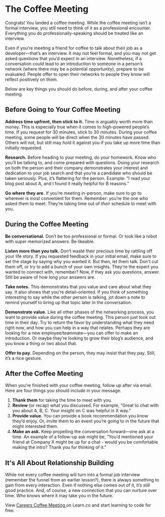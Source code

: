 # The Coffee Meeting 

Congrats! You landed a coffee meeting. While the coffee meeting isn’t a formal interview, you still need to think of it as a professional encounter. Everything you do professionally-speaking should be treated like an interview.

Even if you’re meeting a friend for coffee to talk about their job as a developer—that’s an interview. It may not feel formal, and you may not get asked questions that you’d expect in an interview. Nonetheless, if a conversation could lead to an introduction to someone in a person’s network (where there may be a potential opportunity), prepare to be evaluated. People offer to open their networks to people they know will reflect positively on them.

Below are key things you should do before, during, and after your coffee meeting. 

## Before Going to Your Coffee Meeting

**Address time upfront, then stick to it.** Time is arguably worth more than money. This is especially true when it comes to high-powered people’s time. If you request for 30 minutes, stick to 30 minutes. During your coffee meeting, some people will be direct when the 30 minutes have passed. Others will not, but still may hold it against you if you take up more time than initially requested. 

**Research.** Before heading to your meeting, do your homework. Know who you’ll be talking to, and come prepared with questions. Doing your research on both the person and their company demonstrates your interest and dedication to your job search and that you’re a candidate who should be taken seriously. Plus, it’s flattering for the person. Example: “I read your blog post about A, and I found it really helpful for B reasons.” 

**Go where they are.** If you’re meeting in-person, make sure to go to wherever is most convenient for them. Remember: you’re the one who asked *them* to meet. They’re taking time out of *their* schedule to meet with you. 

## During the Coffee Meeting 

**Be conversational.** Don’t be too professional or formal. Or look like a robot with super memorized answers. Be likeable. 

**Listen more than you talk.** Don’t waste their precious time by rattling off your life story. If you requested feedback in your initial email, make sure to set the stage by saying why you wanted it. But then, let them talk. Don’t cut them off, or try to add a bunch of your own insights. They're the expert you wanted to connect with, remember? Now, if they ask you questions, answer. Still be aware of how long your answers are. 

**Take notes.** This demonstrates that you value and care about what they say. It also shows that you’re detail-oriented. If you think of something interesting to say while the other person is talking, jot down a note to remind yourself to bring up that topic later in the conversation.

**Demonstrate value.**  Like all other phases of the networking process, you want to provide value during the coffee meeting. This person just took out time in their day. Try to return the favor by understanding what they need right now, and how you can help in a way that relates. Perhaps they are looking for a new employee/teammate—you can offer to make an introduction. Or maybe they’re looking to grow their blog’s audience, and you know a thing or two about that. 

**Offer to pay.** Depending on the person, they may insist that they pay. Still, it’s a nice gesture. 

## After the Coffee Meeting

When you’re finished with your coffee meeting, follow up after via email. Here are four things you should include in your message. 

1. **Thank them** for taking the time to meet with you.
2. **Review** (or recap) what you discussed. For example, “Great to chat with you about A, B, C. Your insight on C was helpful in X way.” 
3. **Provide value.** You can provide a book recommendation you know they’d enjoy. Or, invite them to an event you’re going to in the future that might interested them. 
4. **Make an ask.** Keep propelling the conversation forward—one ask at a time. An example of a follow-up ask might be, “You’d mentioned your friend at Company X might be up for a chat - would you be comfortable making the intro? Thank you for thinking of it.”

## It's All About Relationship Building

While not every coffee meeting will turn into a formal job interview (remember the funnel from an earlier lesson?), there is always something to gain from every interaction. Even if nothing else comes out of it, it’s still good practice. And, of course, a new connection that you can nurture over time. Who knows where it may take you in the future.


<p data-visibility='hidden'>View <a href='https://learn.co/lessons/careers-coffee-meeting'>Careers Coffee Meeting </a> on Learn.co and start learning to code for free.</p>
